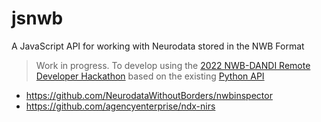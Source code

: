 # jsnwb
A JavaScript API for working with Neurodata stored in the NWB Format


> Work in progress. To develop using the [2022 NWB-DANDI Remote Developer Hackathon](https://neurodatawithoutborders.github.io/nwb_hackathons/HCK12_2022_Remote/) based on the existing [Python API](https://github.com/NeurodataWithoutBorders/pynwb) 

- https://github.com/NeurodataWithoutBorders/nwbinspector
- https://github.com/agencyenterprise/ndx-nirs
